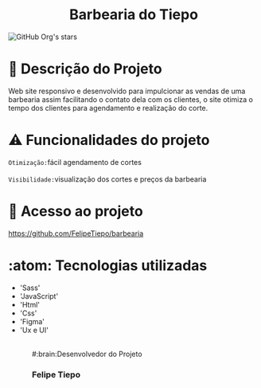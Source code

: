 <h1 align= "center">Barbearia do Tiepo</h1>

![GitHub Org's stars](https://img.shields.io/github/stars/camilafernanda?style=social)

# :page_with_curl: Descrição do Projeto

Web site responsivo e desenvolvido para impulcionar as vendas de uma barbearia assim facilitando o contato dela com os clientes, o site otimiza o tempo dos clientes para agendamento e realização do corte.

# :warning: Funcionalidades do projeto <br> 
`Otimização:`fácil agendamento de cortes <br> <br> 
`Visibilidade:`visualização dos cortes e preços da barbearia


# 📁 Acesso ao projeto

https://github.com/FelipeTiepo/barbearia

# :atom: Tecnologias utilizadas

<ul>
    <li>'Sass'</li>
    <li>'JavaScript'</li>
    <li>'Html'</li>
    <li>'Css'</li>
    <li>'Figma'</li>
    <li>'Ux e UI'</li>
 <ul> <br>
#:brain:Desenvolvedor do Projeto

<h3><strong>Felipe Tiepo</strong></h3>

